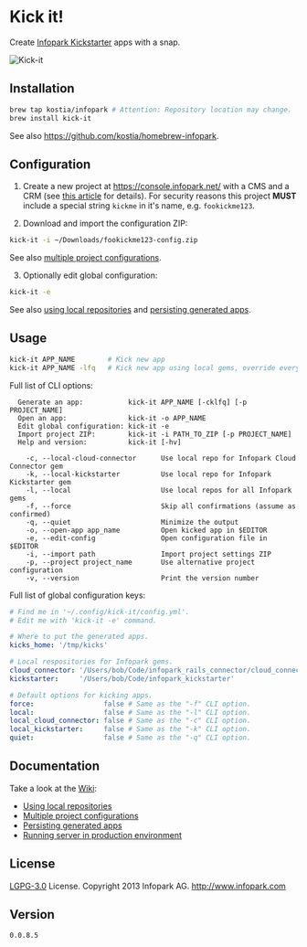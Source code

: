 # Kick it!

Create [Infopark Kickstarter](https://dev.infopark.net/kickstarter) apps with a snap.

![Kick-it](https://raw.github.com/kostia/kick-it/master/kick-it.png)

## Installation

```bash
brew tap kostia/infopark # Attention: Repository location may change.
brew install kick-it
```
See also https://github.com/kostia/homebrew-infopark.

## Configuration

1. Create a new project at https://console.infopark.net/ with a CMS and a CRM (see [this article](https://dev.infopark.net/getting-started) for details).
For security reasons this project __MUST__ include a special string `kickme` in it's name, e.g. `fookickme123`.

2. Download and import the configuration ZIP:
```bash
kick-it -i ~/Downloads/fookickme123-config.zip
```
See also [multiple project configurations](https://github.com/kostia/kick-it/wiki/Multiple-project-configurations).

3. Optionally edit global configuration:
```bash
kick-it -e
```
See also [using local repositories](https://github.com/kostia/kick-it/wiki/Using-local-repositories) and [persisting generated apps](https://github.com/kostia/kick-it/wiki/Persisting-generated-apps).


## Usage

```bash
kick-it APP_NAME        # Kick new app
kick-it APP_NAME -lfq   # Kick new app using local gems, override everything without asking and be quite.
```

Full list of CLI options:
```
  Generate an app:           kick-it APP_NAME [-cklfq] [-p PROJECT_NAME]
  Open an app:               kick-it -o APP_NAME
  Edit global configuration: kick-it -e
  Import project ZIP:        kick-it -i PATH_TO_ZIP [-p PROJECT_NAME]
  Help and version:          kick-it [-hv]

    -c, --local-cloud-connector      Use local repo for Infopark Cloud Connector gem
    -k, --local-kickstarter          Use local repo for Infopark Kickstarter gem
    -l, --local                      Use local repos for all Infopark gems
    -f, --force                      Skip all confirmations (assume as confirmed)
    -q, --quiet                      Minimize the output
    -o, --open-app app_name          Open kicked app in $EDITOR
    -e, --edit-config                Open configuration file in $EDITOR
    -i, --import path                Import project settings ZIP
    -p, --project project_name       Use alternative project configuration
    -v, --version                    Print the version number
```

Full list of global configuration keys:
```yaml
# Find me in '~/.config/kick-it/config.yml'.
# Edit me with 'kick-it -e' command.

# Where to put the generated apps.
kicks_home: '/tmp/kicks'

# Local respositories for Infopark gems.
cloud_connector: '/Users/bob/Code/infopark_rails_connector/cloud_connector'
kickstarter:     '/Users/bob/Code/infopark_kickstarter'

# Default options for kicking apps.
force:                 false # Same as the "-f" CLI option.
local:                 false # Same as the "-l" CLI option.
local_cloud_connector: false # Same as the "-c" CLI option.
local_kickstarter:     false # Same as the "-k" CLI option.
quiet:                 false # Same as the "-q" CLI option.
```

## Documentation

Take a look at the [Wiki](https://github.com/kostia/kick-it/wiki):

* [Using local repositories](https://github.com/kostia/kick-it/wiki/Using-local-repositories)
* [Multiple project configurations](https://github.com/kostia/kick-it/wiki/Multiple-project-configurations)
* [Persisting generated apps](https://github.com/kostia/kick-it/wiki/Persisting-generated-apps)
* [Running server in production environment](https://github.com/kostia/kick-it/wiki/Running-server-in-production-environment)

## License

[LGPG-3.0](http://www.gnu.org/licenses/lgpl-3.0.html) License.
Copyright 2013 Infopark AG.
http://www.infopark.com

## Version

`0.0.8.5`
